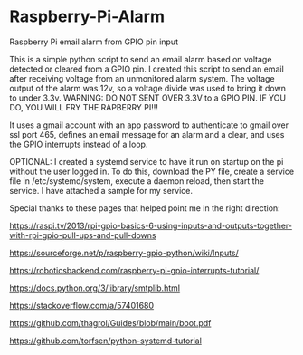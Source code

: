 # Raspberry-Pi-Alarm
Raspberry Pi email alarm from GPIO pin input

This is a simple python script to send an email alarm based on voltage detected or cleared from a GPIO pin. I created this script to send an email after receiving voltage from an unmonitored alarm system. The voltage output of the alarm was 12v, so a voltage divide was used to bring it down to under 3.3v. WARNING: DO NOT SENT OVER 3.3V to a GPIO PIN. IF YOU DO, YOU WILL FRY THE RAPBERRY PI!!!

It uses a gmail account with an app password to authenticate to gmail over ssl port 465, defines an email message for an alarm and a clear, and uses the GPIO interrupts instead of a loop.

OPTIONAL: I created a systemd service to have it run on startup on the pi without the user logged in. To do this, download the PY file, create a service file in /etc/systemd/system, execute a daemon reload, then start the service. I have attached a sample for my service. 

Special thanks to these pages that helped point me in the right direction:

https://raspi.tv/2013/rpi-gpio-basics-6-using-inputs-and-outputs-together-with-rpi-gpio-pull-ups-and-pull-downs

https://sourceforge.net/p/raspberry-gpio-python/wiki/Inputs/

https://roboticsbackend.com/raspberry-pi-gpio-interrupts-tutorial/

https://docs.python.org/3/library/smtplib.html

https://stackoverflow.com/a/57401680

https://github.com/thagrol/Guides/blob/main/boot.pdf

https://github.com/torfsen/python-systemd-tutorial

